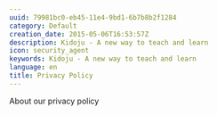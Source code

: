 ```yaml
---
uuid: 79981bc0-eb45-11e4-9bd1-6b7b8b2f1284
category: Default
creation_date: 2015-05-06T16:53:57Z
description: Kidoju - A new way to teach and learn
icon: security_agent
keywords: Kidoju - A new way to teach and learn
language: en
title: Privacy Policy
---
```

About our privacy policy